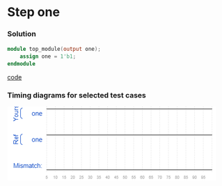 # Step one
### Solution
```Verilog
module top_module(output one);
    assign one = 1'b1;
endmodule
```
[code](./1.v)

### Timing diagrams for selected test cases
![result](./result.png)
